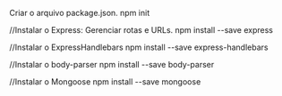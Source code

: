 Criar o arquivo package.json.
npm init

//Instalar o Express: Gerenciar rotas e URLs.
npm install --save express

//Instalar o ExpressHandlebars
npm install --save express-handlebars

//Instalar o body-parser
npm install --save body-parser

//Instalar o Mongoose
npm install --save mongoose